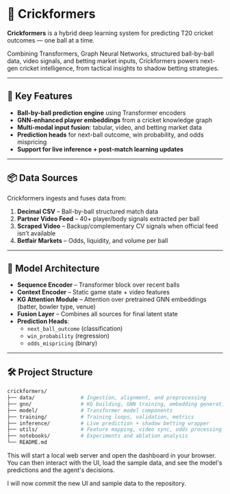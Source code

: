 # 🏏 Crickformers

**Crickformers** is a hybrid deep learning system for predicting T20 cricket outcomes — one ball at a time.

Combining Transformers, Graph Neural Networks, structured ball-by-ball data, video signals, and betting market inputs, Crickformers powers next-gen cricket intelligence, from tactical insights to shadow betting strategies.

---

## 🚀 Key Features

- **Ball-by-ball prediction engine** using Transformer encoders
- **GNN-enhanced player embeddings** from a cricket knowledge graph
- **Multi-modal input fusion**: tabular, video, and betting market data
- **Prediction heads** for next-ball outcome, win probability, and odds mispricing
- **Support for live inference + post-match learning updates**

---

## 📦 Data Sources

Crickformers ingests and fuses data from:

1. **Decimal CSV** – Ball-by-ball structured match data  
2. **Partner Video Feed** – 40+ player/body signals extracted per ball  
3. **Scraped Video** – Backup/complementary CV signals when official feed isn’t available  
4. **Betfair Markets** – Odds, liquidity, and volume per ball

---

## 🧠 Model Architecture

- **Sequence Encoder** – Transformer block over recent balls
- **Context Encoder** – Static game state + video features
- **KG Attention Module** – Attention over pretrained GNN embeddings (batter, bowler type, venue)
- **Fusion Layer** – Combines all sources for final latent state
- **Prediction Heads**:
  - `next_ball_outcome` (classification)
  - `win_probability` (regression)
  - `odds_mispricing` (binary)

---

## 🛠️ Project Structure

```bash
crickformers/
├── data/               # Ingestion, alignment, and preprocessing
├── gnn/                # KG building, GNN training, embedding generation
├── model/              # Transformer model components
├── training/           # Training loops, validation, metrics
├── inference/          # Live prediction + shadow betting wrapper
├── utils/              # Feature mapping, video sync, odds processing
├── notebooks/          # Experiments and ablation analysis
└── README.md
``` 

This will start a local web server and open the dashboard in your browser. You can then interact with the UI, load the sample data, and see the model's predictions and the agent's decisions.

I will now commit the new UI and sample data to the repository. 